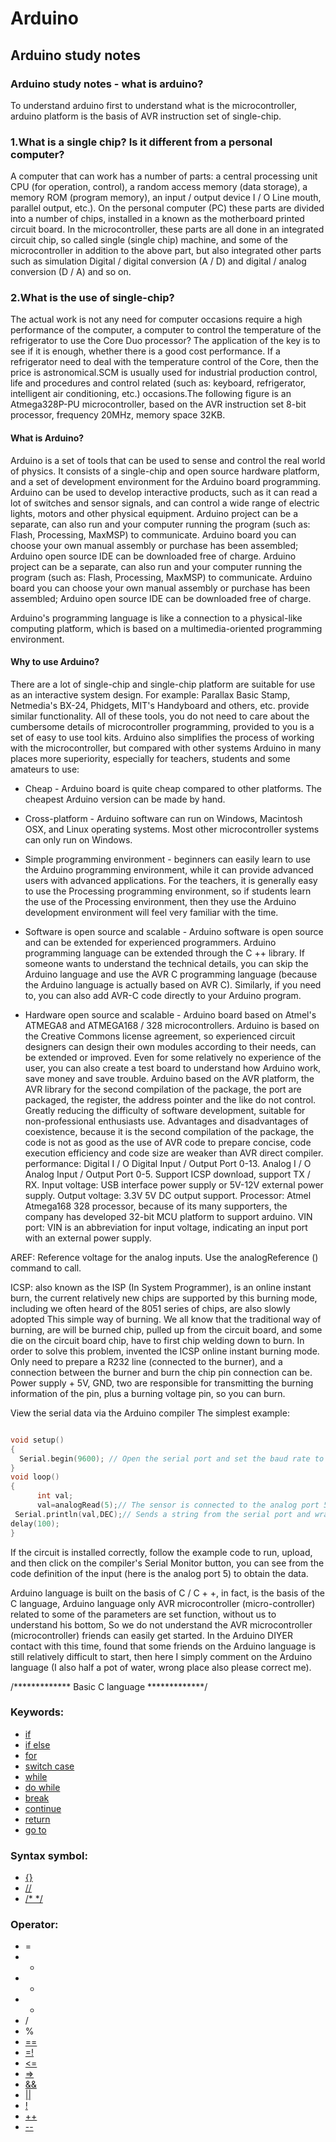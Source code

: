 # Arduino
## Arduino study notes

### Arduino study notes  - what is arduino?

To understand arduino first to understand what is the microcontroller, arduino platform is the basis of AVR instruction set of single-chip.

### 1.What is a single chip? Is it different from a personal computer?

A computer that can work has a number of parts: a central processing unit CPU (for operation, control), a random access memory (data storage), a memory ROM (program memory), an input / output device I / O Line mouth, parallel output, etc.). On the personal computer (PC) these parts are divided into a number of chips, installed in a known as the motherboard printed circuit board. In the microcontroller, these parts are all done in an integrated circuit chip, so called single (single chip) machine, and some of the microcontroller in addition to the above part, but also integrated other parts such as simulation Digital / digital conversion (A / D) and digital / analog conversion (D / A) and so on.

### 2.What is the use of single-chip?

The actual work is not any need for computer occasions require a high performance of the computer, a computer to control the temperature of the refrigerator to use the Core Duo processor? The application of the key is to see if it is enough, whether there is a good cost performance. If a refrigerator need to deal with the temperature control of the Core, then the price is astronomical.SCM is usually used for industrial production control, life and procedures and control related (such as: keyboard, refrigerator, intelligent air conditioning, etc.) occasions.The following figure is an Atmega328P-PU microcontroller, based on the AVR instruction set 8-bit processor, frequency 20MHz, memory space 32KB.

#### What is Arduino?
Arduino is a set of tools that can be used to sense and control the real world of physics. It consists of a single-chip and open source hardware platform, and a set of development environment for the Arduino board programming.
Arduino can be used to develop interactive products, such as it can read a lot of switches and sensor signals, and can control a wide range of electric lights, motors and other physical equipment. Arduino project can be a separate, can also run and your computer running the program (such as: Flash, Processing, MaxMSP) to communicate. Arduino board you can choose your own manual assembly or purchase has been assembled; Arduino open source IDE can be downloaded free of charge.
Arduino project can be a separate, can also run and your computer running the program (such as: Flash, Processing, MaxMSP) to communicate. Arduino board you can choose your own manual assembly or purchase has been assembled; Arduino open source IDE can be downloaded free of charge.

Arduino's programming language is like a connection to a physical-like computing platform, which is based on a multimedia-oriented programming environment.

#### Why to use Arduino?

There are a lot of single-chip and single-chip platform are suitable for use as an interactive system design. For example: Parallax Basic Stamp, Netmedia's BX-24, Phidgets, MIT's Handyboard and others, etc. provide similar functionality. All of these tools, you do not need to care about the cumbersome details of microcontroller programming, provided to you is a set of easy to use tool kits. Arduino also simplifies the process of working with the microcontroller, but compared with other systems Arduino in many places more superiority, especially for teachers, students and some amateurs to use:

- Cheap - Arduino board is quite cheap compared to other platforms. The cheapest Arduino version can be made by hand.

- Cross-platform - Arduino software can run on Windows, Macintosh OSX, and Linux operating systems. Most other microcontroller systems can only run on Windows.

- Simple programming environment - beginners can easily learn to use the Arduino programming environment, while it can provide advanced users with advanced applications. For the teachers, it is generally easy to use the Processing programming environment, so if students learn the use of the Processing environment, then they use the Arduino development environment will feel very familiar with the time.

- Software is open source and scalable - Arduino software is open source and can be extended for experienced programmers. Arduino programming language can be extended through the C ++ library. If someone wants to understand the technical details, you can skip the Arduino language and use the AVR C programming language (because the Arduino language is actually based on AVR C). Similarly, if you need to, you can also add AVR-C code directly to your Arduino program.

- Hardware open source and scalable - Arduino board based on Atmel's ATMEGA8 and ATMEGA168 / 328 microcontrollers. Arduino is based on the Creative Commons license agreement, so experienced circuit designers can design their own modules according to their needs, can be extended or improved. Even for some relatively no experience of the user, you can also create a test board to understand how Arduino work, save money and save trouble.
Arduino based on the AVR platform, the AVR library for the second compilation of the package, the port are packaged, the register, the address pointer and the like do not control. Greatly reducing the difficulty of software development, suitable for non-professional enthusiasts use. Advantages and disadvantages of coexistence, because it is the second compilation of the package, the code is not as good as the use of AVR code to prepare concise, code execution efficiency and code size are weaker than AVR direct compiler. performance:
Digital I / O Digital Input / Output Port 0-13.
Analog I / O Analog Input / Output Port 0-5.
Support ICSP download, support TX / RX.
Input voltage: USB interface power supply or 5V-12V external power supply.
Output voltage: 3.3V 5V DC output support.
Processor: Atmel Atmega168 328 processor, because of its many supporters, the company has developed 32-bit MCU platform to support arduino.
VIN port: VIN is an abbreviation for input voltage, indicating an input port with an external power supply.

AREF: Reference voltage for the analog inputs. Use the analogReference () command to call.

ICSP: also known as the ISP (In System Programmer), is an online instant burn, the current relatively new chips are supported by this burning mode, including we often heard of the 8051 series of chips, are also slowly adopted This simple way of burning. We all know that the traditional way of burning, are will be burned chip, pulled up from the circuit board, and some die on the circuit board chip, have to first chip welding down to burn. In order to solve this problem, invented the ICSP online instant burning mode. Only need to prepare a R232 line (connected to the burner), and a connection between the burner and burn the chip pin connection can be. Power supply + 5V, GND, two are responsible for transmitting the burning information of the pin, plus a burning voltage pin, so you can burn.

View the serial data via the Arduino compiler
The simplest example:


```c

void setup()
{
  Serial.begin(9600); // Open the serial port and set the baud rate to 9600 bps
}
void loop()
{
      int val;
      val=analogRead(5);// The sensor is connected to the analog port 5，Numbers are variable according to their needs     
 Serial.println(val,DEC);// Sends a string from the serial port and wraps it      
delay(100);
}

```
If the circuit is installed correctly, follow the example code to run, upload, and then click on the compiler's Serial Monitor button, you can see from the code definition of the input (here is the analog port 5) to obtain the data.

Arduino language is built on the basis of C / C + +, in fact, is the basis of the C language, Arduino language only AVR microcontroller (micro-controller) related to some of the parameters are set function, without us to understand his bottom, So we do not understand the AVR microcontroller (microcontroller) friends can easily get started.
In the Arduino DIYER contact with this time, found that some friends on the Arduino language is still relatively difficult to start, then here I simply comment on the Arduino language (I also half a pot of water, wrong place also please correct me).

/************* Basic C language *************/

### Keywords:

- [if](https://www.arduino.cc/en/Reference/If)
- [if else](https://www.arduino.cc/en/Reference/Else)
- [for](https://www.arduino.cc/en/Reference/For)
- [switch case](https://www.arduino.cc/en/Reference/SwitchCase)
- [while](https://www.arduino.cc/en/Reference/While)
- [do while](https://www.arduino.cc/en/Reference/DoWhile)
- [break](https://www.arduino.cc/en/Reference/Break)
- [continue](https://www.arduino.cc/en/Reference/Continue)
- [return](https://www.arduino.cc/en/Reference/Return)
- [go to](https://www.arduino.cc/en/Reference/Goto)

### Syntax symbol:

- [{}](https://www.arduino.cc/en/Reference/Braces)
- [//](https://www.arduino.cc/en/Reference/Comments)
- [/* */](https://www.arduino.cc/en/Reference/Comments)


### Operator:

-  =
-  +
-  -
-  *
-  /
-  %
- [==](https://www.arduino.cc/en/Reference/If)
- [=!](https://www.arduino.cc/en/Reference/If)
- [<=](https://www.arduino.cc/en/Reference/If)
- [=>](https://www.arduino.cc/en/Reference/If)
- [&&](https://www.arduino.cc/en/Reference/Boolean)
- [||](https://www.arduino.cc/en/Reference/Boolean)
- [!](https://www.arduino.cc/en/Reference/Boolean)
- [++](https://www.arduino.cc/en/Reference/Increment)
- [--](https://www.arduino.cc/en/Reference/Increment)
